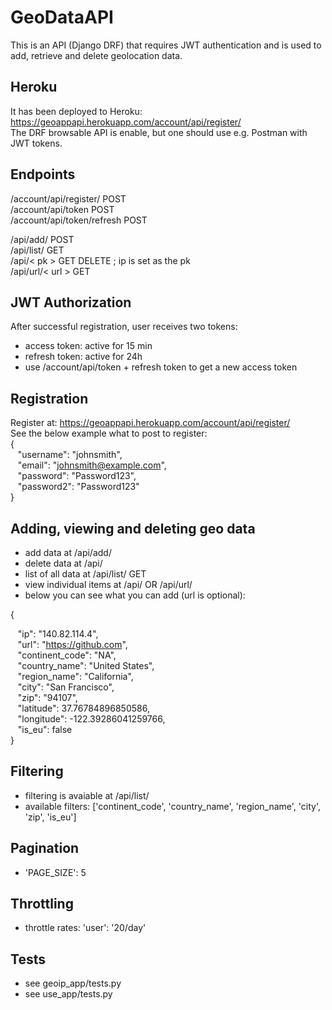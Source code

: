 # GeoDataAPI
This is an API (Django DRF) that requires JWT authentication and is used to add, retrieve and delete geolocation data.

## Heroku
It has been deployed to Heroku: https://geoappapi.herokuapp.com/account/api/register/ <br />
The DRF browsable API is enable, but one should use e.g. Postman with JWT tokens.

## Endpoints
/account/api/register/ POST <br />
/account/api/token POST <br />
/account/api/token/refresh POST <br /> 

/api/add/ POST <br />
/api/list/ GET <br />
/api/< pk > GET DELETE ; ip is set as the pk <br /> 
/api/url/< url > GET <br />

## JWT Authorization
After successful registration, user receives two tokens:
- access token: active for 15 min
- refresh token: active for 24h
- use /account/api/token + refresh token to get a new access token

## Registration
Register at: https://geoappapi.herokuapp.com/account/api/register/ <br />
See the below example what to post to register: <br />
{ <br />
&nbsp;&nbsp; "username": "johnsmith", <br />
&nbsp;&nbsp; "email": "johnsmith@example.com", <br />
&nbsp;&nbsp; "password": "Password123", <br />
&nbsp;&nbsp; "password2": "Password123" <br />
}

## Adding, viewing and deleting geo data
- add data at /api/add/ <br />
- delete data at /api/<pk>
- list of all data at /api/list/ GET 
- view individual items at /api/<pk> OR /api/url/<url>
- below you can see what you can add (url is optional): 

{

&nbsp;&nbsp;                    "ip": "140.82.114.4", <br />
&nbsp;&nbsp;                    "url": "https://github.com", <br />
&nbsp;&nbsp;                    "continent_code": "NA", <br />
&nbsp;&nbsp;                    "country_name": "United States", <br />
&nbsp;&nbsp;                    "region_name": "California", <br />
&nbsp;&nbsp;                    "city": "San Francisco", <br />
&nbsp;&nbsp;                    "zip": "94107", <br />
&nbsp;&nbsp;                    "latitude": 37.76784896850586, <br />
&nbsp;&nbsp;                    "longitude": -122.39286041259766, <br />
&nbsp;&nbsp;                    "is_eu": false <br />
} 

## Filtering
- filtering is avaiable at /api/list/ 
- available filters: ['continent_code', 'country_name', 'region_name', 'city', 'zip', 'is_eu']

## Pagination
- 'PAGE_SIZE': 5

## Throttling
- throttle rates: 'user': '20/day'

## Tests
- see geoip_app/tests.py
- see use_app/tests.py
